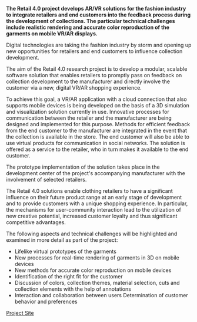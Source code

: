 <!--<TITLE>Retail 4.0 Research Project - AR and VR solutions for the Fashion Industry<TITLE> -->
<!--<PARTNERS>Assyst GmbH,Brax Leineweber GmbH & Co. KG,Human Solutions GmbH,Deutsche Institute für Textil und Faserforschung,TH Köln<PARTNERS> -->
<!--<IMAGE>https://www.th-koeln.de/mam/bilder/hochschule/fakultaeten/f07/imp/forschung/resize__358_201_on_031b9ecfa578cd6afcb5705160bdb421_feedback.jpg<IMAGE> -->
<!--<TIME>2017 - 2020<TIME> -->
<!--<ID>retail40<ID> -->

**The Retail 4.0 project develops AR/VR solutions for the fashion industry to integrate retailers and end customers into the feedback process during the development of collections. The particular technical challenges include realistic rendering and accurate color reproduction of the garments on mobile VR/AR displays.**

Digital technologies are taking the fashion industry by storm and opening up new opportunities for retailers and end customers to influence collection development.

The aim of the Retail 4.0 research project is to develop a modular, scalable software solution that enables retailers to promptly pass on feedback on collection development to the manufacturer and directly involve the customer via a new, digital VR/AR shopping experience.

To achieve this goal, a VR/AR application with a cloud connection that also supports mobile devices is being developed on the basis of a 3D simulation and visualization solution currently in use. Innovative processes for communication between the retailer and the manufacturer are being designed and implemented for this purpose. Methods for efficient feedback from the end customer to the manufacturer are integrated in the event that the collection is available in the store. The end customer will also be able to use virtual products for communication in social networks. The solution is offered as a service to the retailer, who in turn makes it available to the end customer.

The prototype implementation of the solution takes place in the development center of the project's accompanying manufacturer with the involvement of selected retailers.

The Retail 4.0 solutions enable clothing retailers to have a significant influence on their future product range at an early stage of development and to provide customers with a unique shopping experience. In particular, the mechanisms for user-community interaction lead to the utilization of new creative potential, increased customer loyalty and thus significant competitive advantages.

The following aspects and technical challenges will be highlighted and examined in more detail as part of the project:

- Lifelike virtual prototypes of the garments
- New processes for real-time rendering of garments in 3D on mobile devices
- New methods for accurate color reproduction on mobile devices
- Identification of the right fit for the customer
- Discussion of colors, collection themes, material selection, cuts and collection elements with the help of annotations
- Interaction and collaboration between users
  Determination of customer behavior and preferences

[Project Site](https://www.th-koeln.de/informations-medien-und-elektrotechnik/forschungsprojekt-retail-40_50232.php)
